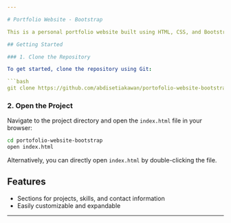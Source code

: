 ```yaml
---

# Portfolio Website - Bootstrap

This is a personal portfolio website built using HTML, CSS, and Bootstrap. It showcases your projects, skills, and contact information in a modern and responsive layout.

## Getting Started

### 1. Clone the Repository

To get started, clone the repository using Git:

```bash
git clone https://github.com/abdisetiakawan/portofolio-website-bootstrap
```

### 2. Open the Project

Navigate to the project directory and open the `index.html` file in your browser:

```bash
cd portofolio-website-bootstrap
open index.html
```

Alternatively, you can directly open `index.html` by double-clicking the file.

## Features

- Sections for projects, skills, and contact information
- Easily customizable and expandable

---
```

